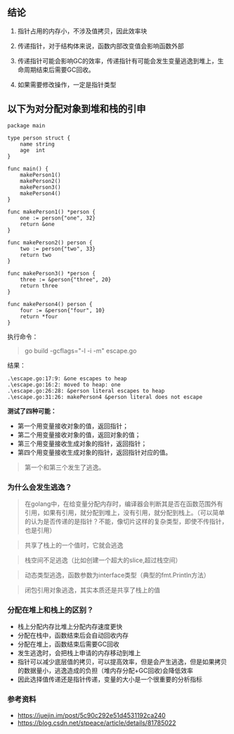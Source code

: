 ## 结论
1. 指针占用的内存小，不涉及值拷贝，因此效率块

2. 传递指针，对于结构体来说，函数内部改变值会影响函数外部

3. 传递指针可能会影响GC的效率，传递指针有可能会发生变量逃逸到堆上，生命周期结束后需要GC回收。

4. 如果需要修改操作，一定是指针类型

## 以下为对分配对象到堆和栈的引申

```
package main

type person struct {
	name string
	age  int
}

func main() {
	makePerson1()
	makePerson2()
	makePerson3()
	makePerson4()
}

func makePerson1() *person {
	one := person{"one", 32}
	return &one
}

func makePerson2() person {
	two := person{"two", 33}
	return two
}

func makePerson3() *person {
	three := &person{"three", 20}
	return three
}

func makePerson4() person {
	four := &person{"four", 10}
	return *four
}
```

执行命令：
> go build -gcflags="-l -i -m" escape.go

结果：
```
.\escape.go:17:9: &one escapes to heap
.\escape.go:16:2: moved to heap: one
.\escape.go:26:28: &person literal escapes to heap
.\escape.go:31:26: makePerson4 &person literal does not escape
```

**测试了四种可能：**
- 第一个用变量接收对象的值，返回指针；
- 第二个用变量接收对象的值，返回对象的值；
- 第三个用变量接收生成对象的指针，返回指针；
- 第四个用变量接收生成对象的指针，返回指针对应的值。

> 第一个和第三个发生了逃逸。

### 为什么会发生逃逸？
> 在golang中，在给变量分配内存时，编译器会判断其是否在函数范围外有引用，如果有引用，就分配到堆上，没有引用，就分配到栈上。（可以简单的认为是否传递的是指针？不能，像切片这样的复杂类型，即使不传指针，也是引用）

> 共享了栈上的一个值时，它就会逃逸

> 栈空间不足逃逸（比如创建一个超大的slice,超过栈空间）

> 动态类型逃逸，函数参数为interface类型（典型的fmt.Println方法）

> 闭包引用对象逃逸，其实本质还是共享了栈上的值

### 分配在堆上和栈上的区别？
- 栈上分配内存比堆上分配内存速度更快
- 分配在栈中，函数结束后会自动回收内存
- 分配在堆上，函数结束后需要GC回收
- 发生逃逸时，会把栈上申请的内存移动到堆上
- 指针可以减少底层值的拷贝，可以提高效率，但是会产生逃逸，但是如果拷贝的数据量小，逃逸造成的负担（堆内存分配+GC回收)会降低效率
- 因此选择值传递还是指针传递，变量的大小是一个很重要的分析指标

### 参考资料
- https://juejin.im/post/5c90c292e51d4531192ca240
- https://blog.csdn.net/stpeace/article/details/81785022